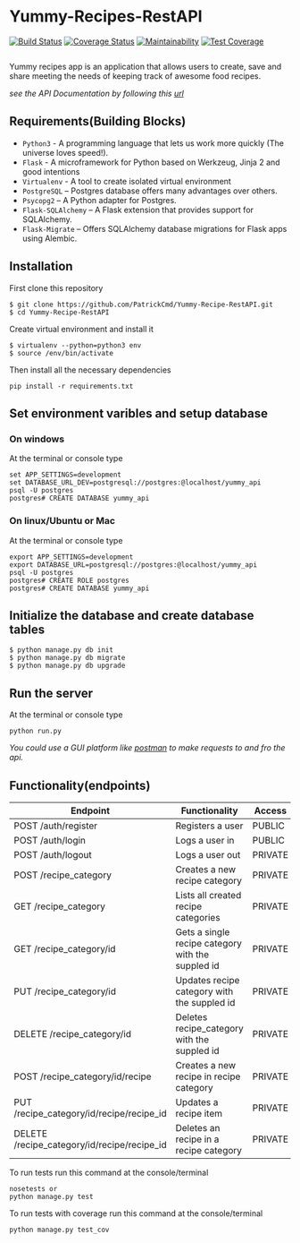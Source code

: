 # Yummy-Recipes-RestAPI
[![Build Status](https://travis-ci.org/PatrickCmd/Yummy-Recipe-RestAPI.svg?branch=master)](https://travis-ci.org/PatrickCmd/Yummy-Recipe-RestAPI)
[![Coverage Status](https://coveralls.io/repos/github/PatrickCmd/Yummy-Recipe-RestAPI/badge.svg?branch=master)](https://coveralls.io/github/PatrickCmd/Yummy-Recipe-RestAPI?branch=master)
[![Maintainability](https://api.codeclimate.com/v1/badges/f0c47514677ca33a508d/maintainability)](https://codeclimate.com/github/PatrickCmd/Yummy-Recipe-RestAPI/maintainability)
[![Test Coverage](https://api.codeclimate.com/v1/badges/f0c47514677ca33a508d/test_coverage)](https://codeclimate.com/github/PatrickCmd/Yummy-Recipe-RestAPI/test_coverage)
```
```
Yummy recipes app is an application that allows users  to create, save and share meeting the needs of keeping track of awesome food recipes.

*see the API Documentation by following this [url](https://yummy-recipe-api.herokuapp.com)*

## Requirements(Building Blocks)
- `Python3` - A programming language that lets us work more quickly (The universe loves speed!).
- `Flask` - A microframework for Python based on Werkzeug, Jinja 2 and good intentions
- `Virtualenv` - A tool to create isolated virtual environment
- `PostgreSQL` – Postgres database offers many advantages over others.
- `Psycopg2` – A Python adapter for Postgres.
- `Flask-SQLAlchemy` – A Flask extension that provides support for SQLAlchemy.
- `Flask-Migrate` – Offers SQLAlchemy database migrations for Flask apps using Alembic.

## Installation
First clone this repository
```
$ git clone https://github.com/PatrickCmd/Yummy-Recipe-RestAPI.git
$ cd Yummy-Recipe-RestAPI
```
Create virtual environment and install it
```
$ virtualenv --python=python3 env
$ source /env/bin/activate
```
Then install all the necessary dependencies
```
pip install -r requirements.txt
```

## Set environment varibles and setup database
### On windows
At the terminal or console type
```
set APP_SETTINGS=development
set DATABASE_URL_DEV=postgresql://postgres:@localhost/yummy_api
psql -U postgres
postgres# CREATE DATABASE yummy_api
```
### On linux/Ubuntu or Mac
At the terminal or console type
```
export APP_SETTINGS=development
export DATABASE_URL=postgresql://postgres:@localhost/yummy_api
psql -U postgres
postgres# CREATE ROLE postgres
postgres# CREATE DATABASE yummy_api
```

## Initialize the database and create database tables
```
$ python manage.py db init
$ python manage.py db migrate
$ python manage.py db upgrade
```

## Run the server
At the terminal or console type
```
python run.py
```

*You could use a GUI platform like [postman](https://www.getpostman.com/) to make requests to and fro the api.*

## Functionality(endpoints)
Endpoint | Functionality| Access
------------ | ------------- | ------------- 
POST /auth/register | Registers a user | PUBLIC
POST /auth/login |Logs a user in | PUBLIC
POST /auth/logout |Logs a user out | PRIVATE
POST /recipe_category | Creates a new recipe category | PRIVATE
GET /recipe_category | Lists all created recipe categories | PRIVATE
GET /recipe_category/id | Gets a single recipe category with the suppled id | PRIVATE
PUT /recipe_category/id | Updates recipe category with the suppled id | PRIVATE
DELETE /recipe_category/id | Deletes recipe_category with the suppled id | PRIVATE
POST /recipe_category/id/recipe | Creates a new recipe in recipe category | PRIVATE
PUT /recipe_category/id/recipe/recipe_id | Updates a recipe item | PRIVATE
DELETE /recipe_category/id/recipe/recipe_id | Deletes an recipe in a recipe category | PRIVATE

To run tests run this command at the console/terminal
```
nosetests or
python manage.py test
```
To run tests with coverage run this command at the console/terminal
```
python manage.py test_cov
```
